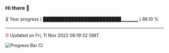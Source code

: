 ### Hi there 👋

⏳ Year progress { █████████████████████████▁▁▁▁▁ } 86.10 %

---

⏰ Updated on Fri, 11 Nov 2022 06:19:32 GMT

![Progress Bar CI](https://github.com/liununu/liununu/workflows/Progress%20Bar%20CI/badge.svg)
